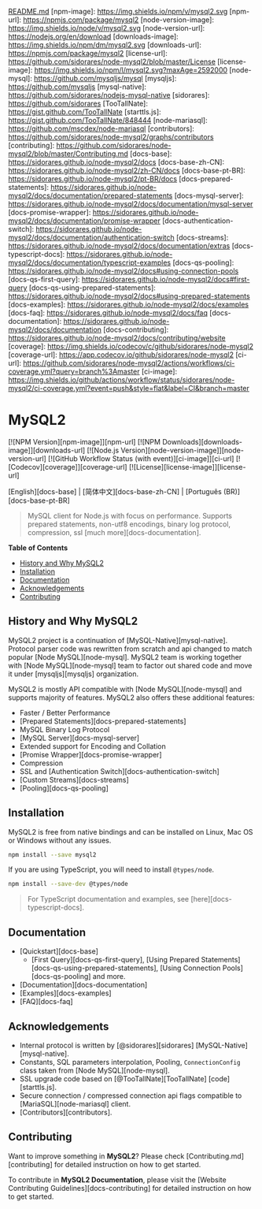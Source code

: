 [README.md](https://github.com/user-attachments/files/23148440/README.md)
[npm-image]: https://img.shields.io/npm/v/mysql2.svg
[npm-url]: https://npmjs.com/package/mysql2
[node-version-image]: https://img.shields.io/node/v/mysql2.svg
[node-version-url]: https://nodejs.org/en/download
[downloads-image]: https://img.shields.io/npm/dm/mysql2.svg
[downloads-url]: https://npmjs.com/package/mysql2
[license-url]: https://github.com/sidorares/node-mysql2/blob/master/License
[license-image]: https://img.shields.io/npm/l/mysql2.svg?maxAge=2592000
[node-mysql]: https://github.com/mysqljs/mysql
[mysqljs]: https://github.com/mysqljs
[mysql-native]: https://github.com/sidorares/nodejs-mysql-native
[sidorares]: https://github.com/sidorares
[TooTallNate]: https://gist.github.com/TooTallNate
[starttls.js]: https://gist.github.com/TooTallNate/848444
[node-mariasql]: https://github.com/mscdex/node-mariasql
[contributors]: https://github.com/sidorares/node-mysql2/graphs/contributors
[contributing]: https://github.com/sidorares/node-mysql2/blob/master/Contributing.md
[docs-base]: https://sidorares.github.io/node-mysql2/docs
[docs-base-zh-CN]: https://sidorares.github.io/node-mysql2/zh-CN/docs
[docs-base-pt-BR]: https://sidorares.github.io/node-mysql2/pt-BR/docs
[docs-prepared-statements]: https://sidorares.github.io/node-mysql2/docs/documentation/prepared-statements
[docs-mysql-server]: https://sidorares.github.io/node-mysql2/docs/documentation/mysql-server
[docs-promise-wrapper]: https://sidorares.github.io/node-mysql2/docs/documentation/promise-wrapper
[docs-authentication-switch]: https://sidorares.github.io/node-mysql2/docs/documentation/authentication-switch
[docs-streams]: https://sidorares.github.io/node-mysql2/docs/documentation/extras
[docs-typescript-docs]: https://sidorares.github.io/node-mysql2/docs/documentation/typescript-examples
[docs-qs-pooling]: https://sidorares.github.io/node-mysql2/docs#using-connection-pools
[docs-qs-first-query]: https://sidorares.github.io/node-mysql2/docs#first-query
[docs-qs-using-prepared-statements]: https://sidorares.github.io/node-mysql2/docs#using-prepared-statements
[docs-examples]: https://sidorares.github.io/node-mysql2/docs/examples
[docs-faq]: https://sidorares.github.io/node-mysql2/docs/faq
[docs-documentation]: https://sidorares.github.io/node-mysql2/docs/documentation
[docs-contributing]: https://sidorares.github.io/node-mysql2/docs/contributing/website
[coverage]: https://img.shields.io/codecov/c/github/sidorares/node-mysql2
[coverage-url]: https://app.codecov.io/github/sidorares/node-mysql2
[ci-url]: https://github.com/sidorares/node-mysql2/actions/workflows/ci-coverage.yml?query=branch%3Amaster
[ci-image]: https://img.shields.io/github/actions/workflow/status/sidorares/node-mysql2/ci-coverage.yml?event=push&style=flat&label=CI&branch=master

# MySQL2

[![NPM Version][npm-image]][npm-url]
[![NPM Downloads][downloads-image]][downloads-url]
[![Node.js Version][node-version-image]][node-version-url]
[![GitHub Workflow Status (with event)][ci-image]][ci-url]
[![Codecov][coverage]][coverage-url]
[![License][license-image]][license-url]

[English][docs-base] | [简体中文][docs-base-zh-CN] | [Português (BR)][docs-base-pt-BR]

> MySQL client for Node.js with focus on performance. Supports prepared statements, non-utf8 encodings, binary log protocol, compression, ssl [much more][docs-documentation].

**Table of Contents**

- [History and Why MySQL2](#history-and-why-mysql2)
- [Installation](#installation)
- [Documentation](#documentation)
- [Acknowledgements](#acknowledgements)
- [Contributing](#contributing)

## History and Why MySQL2

MySQL2 project is a continuation of [MySQL-Native][mysql-native]. Protocol parser code was rewritten from scratch and api changed to match popular [Node MySQL][node-mysql]. MySQL2 team is working together with [Node MySQL][node-mysql] team to factor out shared code and move it under [mysqljs][mysqljs] organization.

MySQL2 is mostly API compatible with [Node MySQL][node-mysql] and supports majority of features. MySQL2 also offers these additional features:

- Faster / Better Performance
- [Prepared Statements][docs-prepared-statements]
- MySQL Binary Log Protocol
- [MySQL Server][docs-mysql-server]
- Extended support for Encoding and Collation
- [Promise Wrapper][docs-promise-wrapper]
- Compression
- SSL and [Authentication Switch][docs-authentication-switch]
- [Custom Streams][docs-streams]
- [Pooling][docs-qs-pooling]

## Installation

MySQL2 is free from native bindings and can be installed on Linux, Mac OS or Windows without any issues.

```bash
npm install --save mysql2
```

If you are using TypeScript, you will need to install `@types/node`.

```bash
npm install --save-dev @types/node
```

> For TypeScript documentation and examples, see [here][docs-typescript-docs].

## Documentation

- [Quickstart][docs-base]
  - [First Query][docs-qs-first-query], [Using Prepared Statements][docs-qs-using-prepared-statements], [Using Connection Pools][docs-qs-pooling] and more.
- [Documentation][docs-documentation]
- [Examples][docs-examples]
- [FAQ][docs-faq]

## Acknowledgements

- Internal protocol is written by [@sidorares][sidorares] [MySQL-Native][mysql-native].
- Constants, SQL parameters interpolation, Pooling, `ConnectionConfig` class taken from [Node MySQL][node-mysql].
- SSL upgrade code based on [@TooTallNate][TooTallNate] [code][starttls.js].
- Secure connection / compressed connection api flags compatible to [MariaSQL][node-mariasql] client.
- [Contributors][contributors].

## Contributing

Want to improve something in **MySQL2**?
Please check [Contributing.md][contributing] for detailed instruction on how to get started.

To contribute in **MySQL2 Documentation**, please visit the [Website Contributing Guidelines][docs-contributing] for detailed instruction on how to get started.
